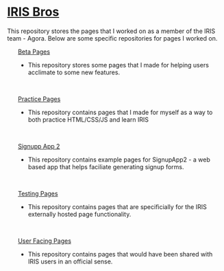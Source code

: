 <h1> <a href="https://dejai.github.io/iris_bros">IRIS Bros</a></h1>
<p> This repository stores the pages that I worked on as a member of the IRIS team - Agora. Below are some specific repositories for pages I worked on.</p>
<div style="margin-left:5%;">
<p><a href="https://github.com/Dejai/iris_bros/tree/master/beta"> Beta Pages </a></p>
<ul><li>This repository stores some pages that I made for helping users acclimate to some new features.</li></ul>
<br/>
<p><a href="https://github.com/Dejai/iris_bros/tree/master/practice"> Practice Pages </a></p>
<ul><li>This repository contains pages that I made for myself as a way to both practice HTML/CSS/JS and learn IRIS </li></ul>
<br/>
<p><a href="https://github.com/Dejai/iris_bros/tree/master/signupApp2/"> Signupp App 2</a></p>
<ul><li>This repository contains example pages for SignupApp2 - a web based app that helps faciliate generating signup forms.</li></ul>
<br/>
<p><a href="https://github.com/Dejai/iris_bros/tree/master/testing"> Testing Pages </a></p>
<ul><li>This repository contains pages that are specificially for the IRIS externally hosted page functionality.</li></ul>
<br/>
<p><a href="https://github.com/Dejai/iris_bros/tree/master/pubsvs/"> User Facing Pages </a></p>
<ul><li>This repository contains pages that would have been shared with IRIS users in an official sense.</li></ul>
<div>
